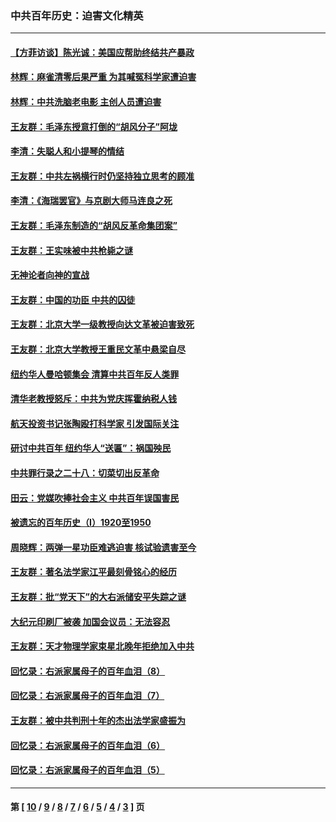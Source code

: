 ### 中共百年历史：迫害文化精英
---
#### [【方菲访谈】陈光诚：美国应帮助终结共产暴政](../../pages/nf1176111/n13759521.md?08230430) 
#### [林辉：麻雀清零后果严重 为其喊冤科学家遭迫害](../../pages/nf1176111/n13746900.md?08230430) 
#### [林辉：中共洗脑老电影 主创人员遭迫害](../../pages/nf1176111/n13699437.md?08230430) 
#### [王友群：毛泽东授意打倒的“胡风分子”阿垅](../../pages/nf1176111/n13592541.md?08230430) 
#### [李清：失聪人和小提琴的情结](../../pages/nf1176111/n13459280.md?08230430) 
#### [王友群：中共左祸横行时仍坚持独立思考的顾准](../../pages/nf1176111/n13444722.md?08230430) 
#### [李清：《海瑞罢官》与京剧大师马连良之死](../../pages/nf1176111/n13412316.md?08230430) 
#### [王友群：毛泽东制造的“胡风反革命集团案”](../../pages/nf1176111/n13324909.md?08230430) 
#### [王友群：王实味被中共枪毙之谜](../../pages/nf1176111/n13307502.md?08230430) 
#### [无神论者向神的宣战](../../pages/nf1176111/n13281535.md?08230430) 
#### [王友群：中国的功臣 中共的囚徒](../../pages/nf1176111/n13291790.md?08230430) 
#### [王友群：北京大学一级教授向达文革被迫害致死](../../pages/nf1176111/n13150966.md?08230430) 
#### [王友群：北京大学教授王重民文革中悬梁自尽](../../pages/nf1176111/n13084645.md?08230430) 
#### [纽约华人曼哈顿集会 清算中共百年反人类罪](../../pages/nf1176111/n13084157.md?08230430) 
#### [清华老教授怒斥：中共为党庆挥霍纳税人钱](../../pages/nf1176111/n13071430.md?08230430) 
#### [航天投资书记张陶殴打科学家 引发国际关注](../../pages/nf1176111/n13069132.md?08230430) 
#### [研讨中共百年 纽约华人“送匾”：祸国殃民](../../pages/nf1176111/n13057367.md?08230430) 
#### [中共罪行录之二十八：切菜切出反革命](../../pages/nf1176111/n13030600.md?08230430) 
#### [田云：党媒吹捧社会主义 中共百年误国害民](../../pages/nf1176111/n13006682.md?08230430) 
#### [被遗忘的百年历史（I）1920至1950](../../pages/nf1176111/n12986411.md?08230430) 
#### [周晓辉：两弹一星功臣难逃迫害 核试验遗害至今](../../pages/nf1176111/n12974997.md?08230430) 
#### [王友群：著名法学家江平最刻骨铭心的经历](../../pages/nf1176111/n12970787.md?08230430) 
#### [王友群：批“党天下”的大右派储安平失踪之谜](../../pages/nf1176111/n12954229.md?08230430) 
#### [大纪元印刷厂被袭 加国会议员：无法容忍](../../pages/nf1176111/n12883028.md?08230430) 
#### [王友群：天才物理学家束星北晚年拒绝加入中共](../../pages/nf1176111/n12792913.md?08230430) 
#### [回忆录：右派家属母子的百年血泪（8）](../../pages/nf1176111/n12706196.md?08230430) 
#### [回忆录：右派家属母子的百年血泪（7）](../../pages/nf1176111/n12706191.md?08230430) 
#### [王友群：被中共判刑十年的杰出法学家盛振为](../../pages/nf1176111/n12706141.md?08230430) 
#### [回忆录：右派家属母子的百年血泪（6）](../../pages/nf1176111/n12698863.md?08230430) 
#### [回忆录：右派家属母子的百年血泪（5）](../../pages/nf1176111/n12692515.md?08230430) 

---
#### 第 [ [10](./10.md?08230430) / [9](./9.md?08230430) / [8](./8.md?08230430) / [7](./7.md?08230430) / [6](./6.md?08230430) / [5](./5.md?08230430) / [4](./4.md?08230430) / [3](./3.md?08230430) ] 页
